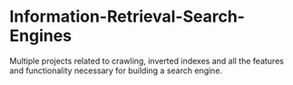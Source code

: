 # Information-Retrieval-Search-Engines
Multiple projects related to crawling, inverted indexes and all the features and functionality necessary for building a search engine.
